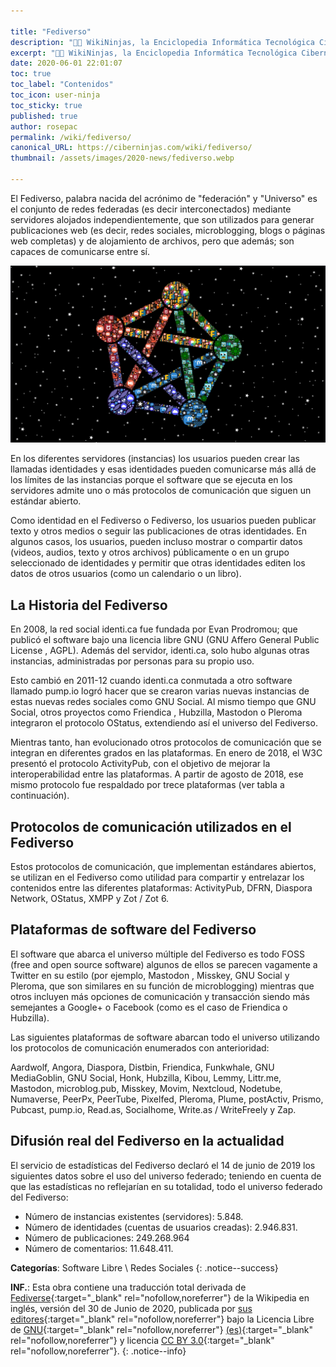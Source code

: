 ```yaml
---

title: "Fediverso"
description: "👨‍💻 WikiNinjas, la Enciclopedia Informática Tecnológica Ciberninjas: Fediverso es un conjunto de servidores federados  dedicados para realizar publicaciones web alojados de forma independiente."
excerpt: "👨‍💻 WikiNinjas, la Enciclopedia Informática Tecnológica Ciberninjas: Fediverso es un conjunto de servidores federados  dedicados para realizar publicaciones web alojados de forma independiente."
date: 2020-06-01 22:01:07
toc: true
toc_label: "Contenidos"
toc_icon: user-ninja
toc_sticky: true
published: true
author: rosepac
permalink: /wiki/fediverso/
canonical_URL: https://ciberninjas.com/wiki/fediverso/
thumbnail: /assets/images/2020-news/fediverso.webp

---
```


El Fediverso, palabra nacida del acrónimo de "federación" y "Universo" es el conjunto de redes federadas (es decir interconectados) mediante servidores alojados independientemente, que son utilizados para generar publicaciones web (es decir, redes sociales, microblogging, blogs o páginas web completas) y de alojamiento de archivos, pero que además; son capaces de comunicarse entre sí.

![WikiNinjas, la Enciclopedia Informática Tecnológica Ciberninjas: Fediverso es un conjunto de servidores federados  dedicados para realizar publicaciones web alojados de forma independiente](/assets/images/2020-news/fediverso.webp "WikiNinjas, la Enciclopedia Informática Tecnológica Ciberninjas: Fediverso es un conjunto de servidores federados  dedicados para realizar publicaciones web alojados de forma independiente")

En los diferentes servidores (instancias) los usuarios pueden crear las llamadas identidades y esas identidades pueden comunicarse más allá de los límites de las instancias porque el software que se ejecuta en los servidores admite uno o más protocolos de comunicación que siguen un estándar abierto.

Como identidad en el Fediverso o Fediverso, los usuarios pueden publicar texto y otros medios o seguir las publicaciones de otras identidades. En algunos casos, los usuarios, pueden incluso mostrar o compartir datos (videos, audios, texto y otros archivos) públicamente o en un grupo seleccionado de identidades y permitir que otras identidades editen los datos de otros usuarios (como un calendario o un libro).

## **La Historia del Fediverso**

En 2008, la red social identi.ca fue fundada por Evan Prodromou; que publicó el software bajo una licencia libre GNU (GNU Affero General Public License , AGPL). Además del servidor, identi.ca, solo hubo algunas otras instancias, administradas por personas para su propio uso.

Esto cambió en 2011-12 cuando identi.ca conmutada a otro software llamado pump.io logró hacer que se crearon varias nuevas instancias de estas nuevas redes sociales como GNU Social. Al mismo tiempo que GNU Social, otros proyectos como Friendica , Hubzilla, Mastodon o Pleroma integraron el protocolo OStatus, extendiendo así el universo del Fediverso.

Mientras tanto, han evolucionado otros protocolos de comunicación que se integran en diferentes grados en las plataformas. En enero de 2018, el W3C presentó el protocolo ActivityPub, con el objetivo de mejorar la interoperabilidad entre las plataformas. A partir de agosto de 2018, ese mismo protocolo fue respaldado por trece plataformas (ver tabla a continuación).

## **Protocolos de comunicación utilizados en el Fediverso**

Estos protocolos de comunicación, que implementan estándares abiertos, se utilizan en el Fediverso como utilidad para compartir y entrelazar los contenidos entre las diferentes plataformas: ActivityPub, DFRN, Diaspora Network, OStatus, XMPP y Zot / Zot 6.

## **Plataformas de software del Fediverso**

El software que abarca el universo múltiple del Fediverso es todo FOSS (free and open source software) algunos de ellos se parecen vagamente a Twitter en su estilo (por ejemplo, Mastodon , Misskey, GNU Social y Pleroma, que son similares en su función de microblogging) mientras que otros incluyen más opciones de comunicación y transacción siendo más semejantes a Google+ o Facebook (como es el caso de Friendica o Hubzilla).

Las siguientes plataformas de software abarcan todo el universo utilizando los protocolos de comunicación enumerados con anterioridad:

Aardwolf, Angora, Diaspora, Distbin, Friendica, Funkwhale, GNU MediaGoblin, GNU Social, Honk, Hubzilla, Kibou, Lemmy, Littr.me, Mastodon, microblog.pub, Misskey, Movim, Nextcloud, Nodetube, Numaverse, PeerPx, PeerTube, Pixelfed, Pleroma, Plume, postActiv, Prismo, Pubcast, pump.io, Read.as, Socialhome, Write.as / WriteFreely y Zap.

## **Difusión real del Fediverso en la actualidad**

El servicio de estadísticas del Fediverso declaró el 14 de junio de 2019 los siguientes datos sobre el uso del universo federado; teniendo en cuenta de que las estadísticas no reflejarían en su totalidad, todo el universo federado del Fediverso:

- Número de instancias existentes (servidores): 5.848.
- Número de identidades (cuentas de usuarios creadas): 2.946.831.
- Número de publicaciones: 249.268.964
- Número de comentarios: 11.648.411.

**Categorías**: Software Libre \ Redes Sociales
{: .notice--success}

**INF.**: Esta obra contiene una traducción total derivada de [Fediverse](https://en.wikipedia.org/wiki/Fediverse){:target="_blank" rel="nofollow,noreferrer"} de la Wikipedia en inglés, versión del 30 de Junio de 2020, publicada por [sus editores](https://en.wikipedia.org/w/index.php?title=Fediverse&action=history){:target="_blank" rel="nofollow,noreferrer"} bajo la Licencia Libre de [GNU](http://www.gnu.org/licenses/licenses.html#GPL){:target="_blank" rel="nofollow,noreferrer"} [(es)](https://es.wikipedia.org/wiki/Wikipedia:Traducci%C3%B3n_no_oficial_de_la_Licencia_de_documentaci%C3%B3n_libre_de_GNU){:target="_blank" rel="nofollow,noreferrer"} y licencia [CC BY 3.0](https://creativecommons.org/licenses/by-sa/3.0/deed.es){:target="_blank" rel="nofollow,noreferrer"}.
{: .notice--info}